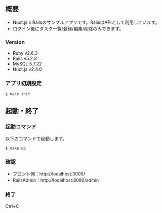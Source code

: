 ## 概要
- Nuxt.js x Railsのサンプルアプリです。RailsはAPIとして利用しています。
- ログイン後にタスク一覧/登録/編集/削除のみできます。

### Version
- Ruby v2.6.3
- Rails v5.2.3
- MySQL 5.7.22
- Nuxt.js v2.4.0

### アプリ初期設定
```
$ make init
```

## 起動・終了

### 起動コマンド

以下のコマンドで起動します。

```
$ make up
```

### 確認

- フロント側：http://localhost:3000/
- RailsAdmin：http://localhost:8080/admin

### 終了
Ctrl+C